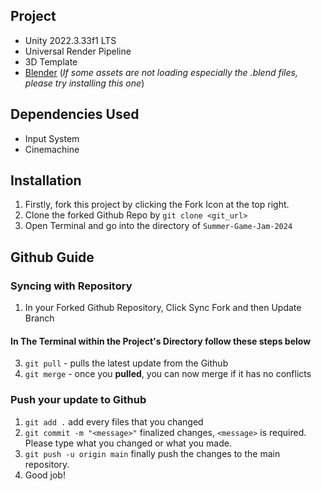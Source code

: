 ## Project
- Unity 2022.3.33f1 LTS
- Universal Render Pipeline
- 3D Template
- [Blender](https://www.blender.org/download/) (_If some assets are not loading especially the .blend files, please try installing this one_)

## Dependencies Used
- Input System
- Cinemachine

## Installation
1. Firstly, fork this project by clicking the Fork Icon at the top right.
1. Clone the forked Github Repo by `git clone <git_url>`
2. Open Terminal and go into the directory of `Summer-Game-Jam-2024`
   
## Github Guide
### Syncing with Repository
1. In your Forked Github Repository, Click Sync Fork and then Update Branch
#### In The Terminal within the Project's Directory follow these steps below
3. `git pull` - pulls the latest update from the Github
4. `git merge` - once you **pulled**, you can now merge if it has no conflicts

### Push your update to Github
1. `git add .` add every files that you changed
2. `git commit -m "<message>"` finalized changes, `<message>` is required. Please type what you changed or what you made.
3. `git push -u origin main` finally push the changes to the main repository.
4. Good job!
